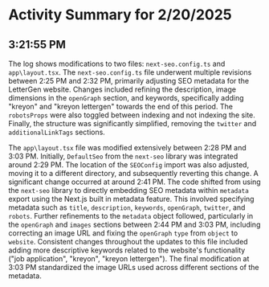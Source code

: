 # Activity Summary for 2/20/2025

## 3:21:55 PM
The log shows modifications to two files: `next-seo.config.ts` and `app\layout.tsx`.  The `next-seo.config.ts` file underwent multiple revisions between 2:25 PM and 2:32 PM, primarily adjusting SEO metadata for the LetterGen website.  Changes included refining the description, image dimensions in the `openGraph` section, and keywords, specifically adding "kreyon" and "kreyon lettergen" towards the end of this period.  The `robotsProps` were also toggled between indexing and not indexing the site. Finally, the structure was significantly simplified, removing the `twitter` and `additionalLinkTags` sections.

The `app\layout.tsx` file was modified extensively between 2:28 PM and 3:03 PM. Initially,  `DefaultSeo` from the `next-seo` library was integrated around 2:29 PM.  The location of the `SEOConfig` import was also adjusted, moving it to a different directory, and subsequently reverting this change.  A significant change occurred at around 2:41 PM.  The code shifted from using the `next-seo` library to directly embedding SEO metadata within `metadata` export using the Next.js built in metadata feature. This involved specifying metadata such as `title`, `description`, `keywords`, `openGraph`, `twitter`, and `robots`.  Further refinements to the `metadata` object followed, particularly in the `openGraph` and `images` sections between 2:44 PM and 3:03 PM, including correcting an image URL and fixing the `openGraph` `type` from `object` to `website`. Consistent changes throughout the updates to this file included adding more descriptive keywords related to the website's functionality ("job application", "kreyon", "kreyon lettergen").  The final modification at 3:03 PM standardized the image URLs used across different sections of the metadata.
